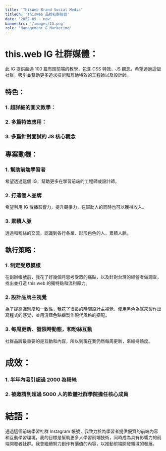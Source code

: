 ```yaml
---
title: 'ThisWeb Brand Social Media'
titleCh: 'ThisWeb 品牌社群經營'
date: '2022-09 ~ now'
bannerSrc: '/images/IG.png'
role: 'Management & Marketing'
---
```



# this.web IG 社群媒體：
此 IG 提供超過 100 篇有關前端的教學，包含 CSS 特效、JS 觀念。希望透過這個社群，吸引並幫助更多追求技術和互動特效的工程師以及設計師。

## 特色：

### 1. 超詳細的圖文教學：

### 2. 多篇特效應用：

### 3. 多篇針對面試的 JS 核心觀念

## 專案動機：

### 1. 幫助前端學習者
希望透過這個 IG，幫助更多在學習前端的工程師或設計師。

### 2. 打造個人品牌
希望利用 IG 散播影響力，提升競爭力，在幫助人的同時也可以獲得收入。

### 3. 累積人脈
透過和粉絲的交流，認識到各行各業、形形色色的人，累積人脈。

## 執行策略：
### 1. 制定受眾模樣
在創辦帳號前，我花了好幾個月思考受眾的痛點，以及針對台灣的經營者做調查，找出並打造 this.web 的獨特點和流利原力。

### 2. 設計品牌主視覺
為了提高識別度和一致性，我花了很長的時間設計主視覺，使用黑色為底來製作出寫程式的感覺，並用淺藍色點綴製作現代風格的搭配。

### 3. 每周更新、發限時動態，和粉絲互動
社群品牌最重要的是互動和內容，所以到現在我仍然每周更新，來維持熱度。


# 成效：
### 1. 半年內吸引超過 2000 為粉絲
### 2. 被邀請到超過 5000 人的軟體社群學院擔任核心成員

# 結語：
通過這個前端學習社群 Instagram 帳號，我致力於為學習者提供優質的前端內容和互動學習環境。我的目標是幫助更多人學習前端技術，同時成為具有影響力的前端開發者社群。我會繼續努力創作有價值的內容，以推動前端開發領域的發展。
